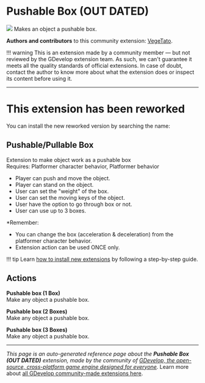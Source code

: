 # Pushable Box (OUT DATED)

<img src="https://resources.gdevelop-app.com/assets/Icons/Glyphster Pack/Master/SVG/Construction/Construction_barrel_oil_petroleum_tank.svg" class="extension-icon"></img>
Makes an object a pushable box.

**Authors and contributors** to this community extension: [VegeTato](https://gd.games/VegeTato).

!!! warning
    This is an extension made by a community member — but not reviewed
    by the GDevelop extension team. As such, we can't guarantee it
    meets all the quality standards of official extensions. In case of
    doubt, contact the author to know more about what the extension
    does or inspect its content before using it.

---

# This extension has been reworked   
You can install the new reworked version by searching the name:  

**Pushable/Pullable Box**
---
Extension to make object work as a pushable box  
Requires: Platformer character behavior, Platformer behavior  

- Player can push and move the object.  
- Player can stand on the object.  
- User can set the "weight" of the box.  
- User can set the moving keys of the object.  
- User have the option to go through box or not.  
- User can use up to 3 boxes.  


*Remember:  
- You can change the box (acceleration & deceleration) from the platformer character behavior.  
- Extension action can be used ONCE only.  

!!! tip
    Learn [how to install new extensions](/gdevelop5/extensions/search) by following a step-by-step guide.

## Actions

**Pushable box (1 Box)**  
Make any object a pushable box.

**Pushable box (2 Boxes)**  
Make any object a pushable box.

**Pushable box (3 Boxes)**  
Make any object a pushable box.



---

*This page is an auto-generated reference page about the **Pushable Box (OUT DATED)** extension, made by the community of [GDevelop, the open-source, cross-platform game engine designed for everyone](https://gdevelop.io/).* Learn more about [all GDevelop community-made extensions here](/gdevelop5/extensions).